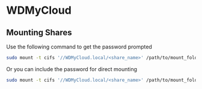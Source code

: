 # WDMyCloud

## Mounting Shares

Use the following command to get the password prompted
```bash
sudo mount -t cifs '//WDMyCloud.local/<share_name>' /path/to/mount_folder -o user,ro,noauto,username=<username>
```

Or you can include the password for direct mounting
```bash
sudo mount -t cifs '//WDMyCloud.local/<share_name>' /path/to/mount_folder -o user,ro,noauto,username=<username>,password=<password>
```
